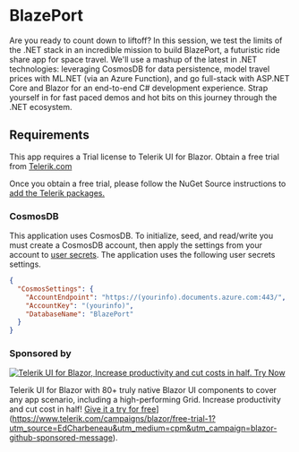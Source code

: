 # BlazePort

Are you ready to count down to liftoff? In this session, we test the limits of the .NET stack in an incredible mission to build BlazePort, a futuristic ride share app for space travel. We'll use a mashup of the latest in .NET technologies: leveraging CosmosDB for data persistence, model travel prices with ML.NET (via an Azure Function), and go full-stack with ASP.NET Core and Blazor for an end-to-end C# development experience. Strap yourself in for fast paced demos and hot bits on this journey through the .NET ecosystem.

## Requirements

This app requires a Trial license to Telerik UI for Blazor. Obtain a free trial from [Telerik.com](https://www.telerik.com/campaigns/blazor/free-trial-1?utm_source=EdCharbeneau&utm_medium=cpm&utm_campaign=blazor-github-sponsored-message)

Once you obtain a free trial, please follow the NuGet Source instructions to [add the Telerik packages.](https://docs.telerik.com/blazor-ui/installation/nuget)

### CosmosDB

This application uses CosmosDB. To initialize, seed, and read/write you must create a CosmosDB account, then apply the settings from your account to [user secrets](https://docs.microsoft.com/en-us/aspnet/core/security/app-secrets?view=aspnetcore-2.2&tabs=windows). The application uses the following user secrets settings.

```json
{
  "CosmosSettings": {
    "AccountEndpoint": "https://(yourinfo).documents.azure.com:443/",
    "AccountKey": "(yourinfo)",
    "DatabaseName": "BlazePort"
  }
}
```

### Sponsored by

[![Telerik UI for Blazor, Increase productivity and cut costs in half. Try Now](https://github.com/EdCharbeneau/BlazorSize/blob/master/_sponsors/Telerik/Blazor-300x250.png?raw=true)]((https://www.telerik.com/campaigns/blazor/free-trial-1?utm_source=EdCharbeneau&utm_medium=cpm&utm_campaign=blazor-github-sponsored-message))

Telerik UI for Blazor with 80+ truly native Blazor UI components to cover any app scenario, including a high-performing Grid. Increase productivity and cut cost in half! [Give it a try for free](https://github.com/EdCharbeneau/BlazorSize/blob/master/_sponsors/Telerik/Blazor-300x250.png?raw=true)](https://www.telerik.com/campaigns/blazor/free-trial-1?utm_source=EdCharbeneau&utm_medium=cpm&utm_campaign=blazor-github-sponsored-message).
